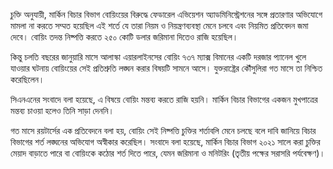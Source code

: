 চুক্তি অনুযায়ী, মার্কিন বিচার বিভাগ বোয়িংয়ের বিরুদ্ধে ফেডারেল এভিয়েশন অ্যাডমিনিস্ট্রেশনের সঙ্গে প্রতারণার অভিযোগে মামলা না করতে সম্মত হয়েছিল এই শর্তে যে তারা নিয়ম ও নিয়ন্ত্রণব্যবস্থা মেনে চলবে এবং নিয়মিত প্রতিবেদন জমা দেবে। বোয়িং তদন্ত নিষ্পত্তি করতে ২৫০ কোটি ডলার জরিমানা দিতেও রাজি হয়েছিল।

কিন্তু চলতি বছরের জানুয়ারি মাসে আলাস্কা এয়ারলাইনসের বোয়িং ৭৩৭ ম্যাক্স বিমানের একটি দরজার প্যানেল খুলে যাওয়ার ঘটনায় বোয়িংয়ের সেই প্রতিশ্রুতি লঙ্ঘন করার বিষয়টি সামনে আসে। যুক্তরাষ্ট্রের কৌঁসুলিরা গত মাসে তা নিশ্চিত করেছিলেন।

সিএনএনের সংবাদে বলা হয়েছে, এ বিষয়ে বোয়িং মন্তব্য করতে রাজি হয়নি। মার্কিন বিচার বিভাগের একজন মুখপাত্রের মন্তব্য চাওয়া হলেও তিনি সাড়া দেননি।

গত মাসে রয়টার্সের এক প্রতিবেদনে বলা হয়, বোয়িং সেই নিষ্পত্তি চুক্তির শর্তাবলি মেনে চলছে বলে দাবি জানিয়ে বিচার বিভাগের শর্ত লঙ্ঘনের অভিযোগ অস্বীকার করেছিল। সংবাদে বলা হয়েছে, মার্কিন বিচার বিভাগ ২০২১ সালে করা চুক্তির মেয়াদ বাড়াতে পারে বা বোয়িংকে কঠোর শর্ত দিতে পারে, যেমন জরিমানা ও মনিটরিং (তৃতীয় পক্ষের সরাসরি পর্যবেক্ষণ)।
